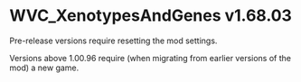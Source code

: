 # WVC_XenotypesAndGenes v1.68.03
 
Pre-release versions require resetting the mod settings.

Versions above 1.00.96 require (when migrating from earlier versions of the mod) a new game.